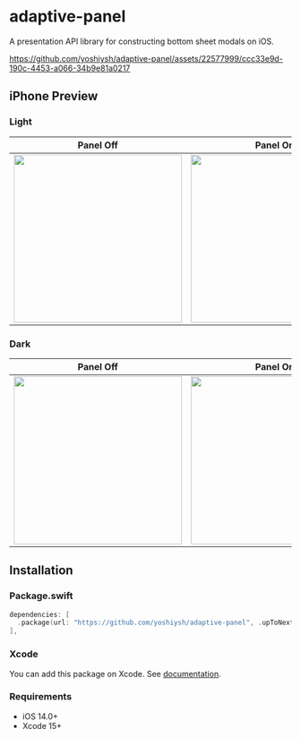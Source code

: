 # adaptive-panel

A presentation API library for constructing bottom sheet modals on iOS.

https://github.com/yoshiysh/adaptive-panel/assets/22577999/ccc33e9d-190c-4453-a066-34b9e81a0217


## iPhone Preview

### Light

| Panel Off | Panel On |
| -- | -- |
|<img src="https://github.com/yoshiysh/adaptive-panel/assets/22577999/8f229933-467e-4b1e-9401-7e408970e164" width="300"> | <img src="https://github.com/yoshiysh/adaptive-panel/assets/22577999/10ab47e7-6b20-4ee2-920d-e2d0427f3327" width="300"> |

### Dark

| Panel Off | Panel On |
| -- | -- |
|<img src="https://github.com/yoshiysh/adaptive-panel/assets/22577999/fddfbb00-99d7-4868-b837-a45aef16d9c8" width="300"> | <img src="https://github.com/yoshiysh/adaptive-panel/assets/22577999/cda24e2d-ce12-4f4e-827c-8f344bff8c0f" width="300"> |

## Installation

### Package.swift
```swift
dependencies: [
  .package(url: "https://github.com/yoshiysh/adaptive-panel", .upToNextMajor(from: "0.1.0")),
],
```

### Xcode

You can add this package on Xcode.
See [documentation](https://developer.apple.com/documentation/swift_packages/adding_package_dependencies_to_your_app).

### Requirements

- iOS 14.0+
- Xcode 15+
